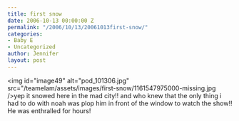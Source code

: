 ```yaml
---
title: first snow
date: 2006-10-13 00:00:00 Z
permalink: "/2006/10/13/20061013first-snow/"
categories:
- Baby E
- Uncategorized
author: Jennifer
layout: post
---
```


<img id="image49" alt="pod_101306.jpg" src="/teamelam/assets/images/first-snow/1161547975000-missing.jpg />yep it snowed here in the mad city!! and who knew that the only thing i had to do with noah was plop him in front of the window to watch the show!! He was enthralled for hours!
